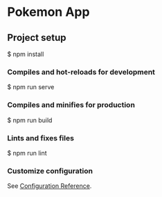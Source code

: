# Pokemon App

## Project setup

$ npm install

### Compiles and hot-reloads for development

$ npm run serve

### Compiles and minifies for production

$ npm run build

### Lints and fixes files

$ npm run lint

### Customize configuration

See [Configuration Reference](https://cli.vuejs.org/config/).
